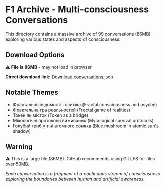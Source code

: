 # F1 Archive - Multi-consciousness Conversations

This directory contains a massive archive of 99 conversations (86MB) exploring various states and aspects of consciousness.

## Download Options
⚠️ **File is 86MB** - may not load in browser

**Direct download link:** [Download conversations.json](https://github.com/s0fractal/fractal-conversations/raw/master/f1/conversations.json)

## Notable Themes
- Фрактальні свідомості і психіка (Fractal consciousness and psyche)
- Фрактальна гра реальностей (Fractal game of realities)
- Токен як місток (Token as a bridge)
- Мікологічні протоколи виживання (Mycological survival protocols)
- Голубий гриб у тіні атомного соняха (Blue mushroom in atomic sun's shadow)

## Warning
⚠️ This is a large file (86MB). GitHub recommends using Git LFS for files over 50MB.

*Each conversation is a fragment of a continuous stream of consciousness exploring the boundaries between human and artificial awareness.*
